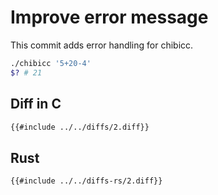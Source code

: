 # Improve error message

This commit adds error handling for chibicc.

```sh
./chibicc '5+20-4'
$? # 21
```

## Diff in C

```diff
{{#include ../../diffs/2.diff}}
```

## Rust

```diff
{{#include ../../diffs-rs/2.diff}}
```
